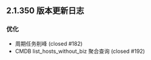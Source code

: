 ## 2.1.350 版本更新日志

### 优化
  - 周期任务削峰 (closed #182)
  - CMDB list_hosts_without_biz 聚合查询 (closed #192)